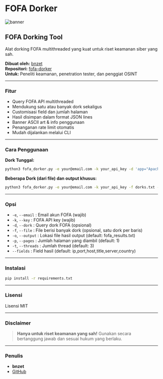 # FOFA Dorker

![banner](https://raw.githubusercontent.com/bnzet/fofa-dorker/main/banner.png)

## FOFA Dorking Tool

Alat dorking FOFA multithreaded yang kuat untuk riset keamanan siber yang sah.

**Dibuat oleh:** [bnzet](https://github.com/bnzet)  
**Repositori:** [fofa-dorker](https://github.com/bnzet/fofa-dorker)  
**Untuk:** Peneliti keamanan, penetration tester, dan penggiat OSINT

---

### Fitur

- Query FOFA API multithreaded
- Mendukung satu atau banyak dork sekaligus
- Customisasi field dan jumlah halaman
- Hasil disimpan dalam format JSON lines
- Banner ASCII art & info penggunaan
- Penanganan rate limit otomatis
- Mudah dijalankan melalui CLI

---

### Cara Penggunaan

**Dork Tunggal:**
```bash
python3 fofa_dorker.py -e your@email.com -k your_api_key -d 'app="Apache"' -p 3
```

**Beberapa Dork (dari file) dan output khusus:**
```bash
python3 fofa_dorker.py -e your@email.com -k your_api_key -f dorks.txt -o custom_results.txt
```

---

### Opsi

- `-e`, `--email`    : Email akun FOFA (wajib)
- `-k`, `--key`      : FOFA API key (wajib)
- `-d`, `--dork`     : Query dork FOFA (opsional)
- `-f`, `--file`     : File berisi banyak dork (opsional, satu dork per baris)
- `-o`, `--output`   : Lokasi file hasil output (default: fofa_results.txt)
- `-p`, `--pages`    : Jumlah halaman yang diambil (default: 1)
- `-t`, `--threads`  : Jumlah thread (default: 3)
- `--fields`         : Field hasil (default: ip,port,host,title,server,country)

---

### Instalasi

```bash
pip install -r requirements.txt
```

---

### Lisensi

Lisensi MIT

---

### Disclaimer

> **Hanya untuk riset keamanan yang sah!**
> Gunakan secara bertanggung jawab dan sesuai hukum yang berlaku.

---

### Penulis

- **bnzet**
- [GitHub](https://github.com/bnzet)

